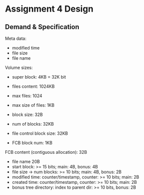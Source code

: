 # Assignment 4 Design

## Demand & Specification

Meta data:

- modified time
- file size
- file name

Volume sizes:

- super block: 4KB = 32K bit
- files content: 1024KB
- max files: 1024
- max size of files: 1KB
- block size: 32B
- num of blocks: 32KB

- file control block size: 32KB
- FCB block num: 1KB

FCB content (contiguous allocation): 32B

- file name 20B
- start block: >= 15 bits; main: 4B, bonus: 4B
- file size -> num blocks: >= 10 bits; main: 4B, bonus: 2B
- modified time: counter/timestamp, counter: >= 10 bits; main: 2B
- created time: counter/timestamp, counter: >= 10 bits; main: 2B
- bonus tree directory: index to parent dir: >= 10 bits, bonus: 2B